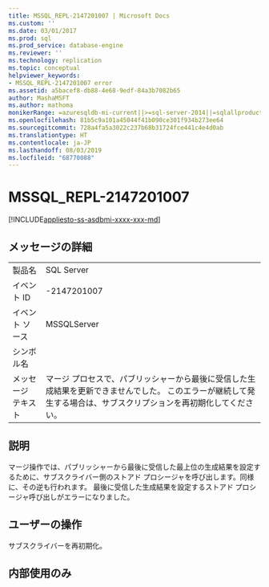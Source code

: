 ```yaml
---
title: MSSQL_REPL-2147201007 | Microsoft Docs
ms.custom: ''
ms.date: 03/01/2017
ms.prod: sql
ms.prod_service: database-engine
ms.reviewer: ''
ms.technology: replication
ms.topic: conceptual
helpviewer_keywords:
- MSSQL_REPL-2147201007 error
ms.assetid: a5bacef8-db88-4e68-9edf-84a3b7082b65
author: MashaMSFT
ms.author: mathoma
monikerRange: =azuresqldb-mi-current||>=sql-server-2014||=sqlallproducts-allversions
ms.openlocfilehash: 81b5c9a101a45044f41b090ce301f934b273ee64
ms.sourcegitcommit: 728a4fa5a3022c237b68b31724fce441c4e4d0ab
ms.translationtype: HT
ms.contentlocale: ja-JP
ms.lasthandoff: 08/03/2019
ms.locfileid: "68770088"
---
```

# <a name="mssqlrepl-2147201007"></a>MSSQL_REPL-2147201007
[!INCLUDE[appliesto-ss-asdbmi-xxxx-xxx-md](../../includes/appliesto-ss-asdbmi-xxxx-xxx-md.md)]
    
## <a name="message-details"></a>メッセージの詳細  
  
|||  
|-|-|  
|製品名|SQL Server|  
|イベント ID|-2147201007|  
|イベント ソース|MSSQLServer|  
|シンボル名||  
|メッセージ テキスト|マージ プロセスで、パブリッシャーから最後に受信した生成結果を更新できませんでした。 このエラーが継続して発生する場合は、サブスクリプションを再初期化してください。|  
  
## <a name="explanation"></a>説明  
 マージ操作では、パブリッシャーから最後に受信した最上位の生成結果を設定するために、サブスクライバー側のストアド プロシージャを呼び出します。同様に、その逆も行われます。 最後に受信した生成結果を設定するストアド プロシージャ呼び出しがエラーになりました。  
  
## <a name="user-action"></a>ユーザーの操作  
 サブスクライバーを再初期化。  
  
## <a name="internal-only"></a>内部使用のみ  
  
